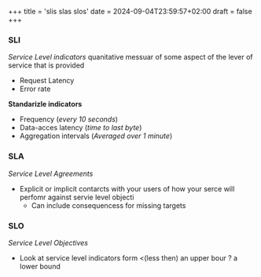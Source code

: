 +++
title = 'slis slas slos'
date = 2024-09-04T23:59:57+02:00
draft = false
+++

### SLI
*Service Level indicators*
quanitative messuar of some aspect of the lever of service that is provided
- Request Latency 
- Error rate

**Standarizle indicators**
- Frequency (*every 10 seconds*)
- Data-acces latency (*time to last byte*)
- Aggregation intervals (*Averaged over 1 minute*)

### SLA
*Service Level Agreements*
- Explicit or implicit contarcts with your users of how your serce will perfomr against servie level objecti
    - Can include consequencess for missing targets

### SLO 
*Service Level Objectives*
- Look at service level indicators form <(less then) an upper bour ? a lower bound
